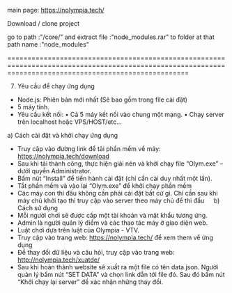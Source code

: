 main page: https://nolympia.tech/


Download / clone project

go to path :"/core/"  and extract file :"node_modules.rar" to folder at that path name :"node_modules"



=========================================================================================================================================================


7. Yêu cầu để chạy ứng dụng
-	Node.js: Phiên bản mới nhất (Sẽ bao gồm trong file cài đặt)
-	5 máy tính.
-	Yêu cầu kết nối:
•	Cả 5 máy kết nối vào chung một mạng.
•	Chạy server trên localhost hoặc VPS/HOST/etc…


a)	Cách cài đặt và khởi chạy ứng dụng
-	Truy cập vào đường link để tải phần mềm về máy: https://nolympia.tech/download
-	Sau khi tải thành công, thực hiện giải nén và khởi chạy file “Olym.exe” – dưới quyền Administrator.
-	Bấm nút “Install” để tiến hành cài đặt (chỉ cần cài duy nhất một lần).
-	Tắt phần mềm và vào lại “Olym.exe” để khởi chạy phần mềm
-	Các máy con thi đấu không cần phải cài đặt bất cứ gì. Chỉ cần sau khi máy chủ khởi tạo thì truy cập vào server theo máy chủ để thi đấu
 
b)	Cách sử dụng
-	Mỗi người chơi sẽ được cấp một tài khoản và mật khẩu tương ứng.
-	Admin là người quản lý điểm và các thao tác máy ở giao diện web.
-	Luật chơi dựa trên luật của Olympia - VTV.
-	Truy cập vào trang web: https://nolympia.tech/ để xem them về ứng dụng
-	Để thay đổi dữ liệu và câu hỏi, truy cập vào trang web: http://nolympia.tech/xuatde/
-	Sau khi hoàn thành website sẽ xuất ra một file có tên data.json. Người quản lý bấm nút “SET DATA” và chọn link dẫn tới file đó. Sau đó bấm nút “Khởi chạy lại server” để xác nhận những thay đổi. 

